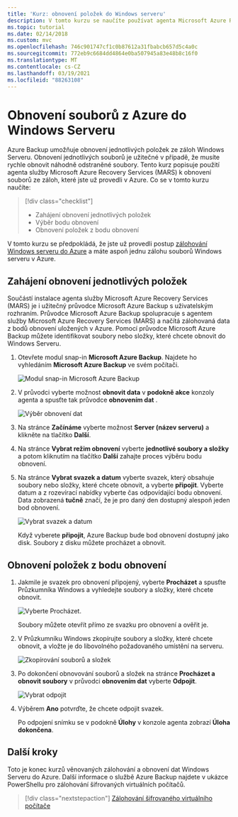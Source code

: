 ```yaml
---
title: 'Kurz: obnovení položek do Windows serveru'
description: V tomto kurzu se naučíte používat agenta Microsoft Azure Recovery Services agenta (MARS) k obnovení položek z Azure do Windows serveru.
ms.topic: tutorial
ms.date: 02/14/2018
ms.custom: mvc
ms.openlocfilehash: 746c901747cf1c0b87612a31fbabcb657d5c4a0c
ms.sourcegitcommit: 772eb9c6684dd4864e0ba507945a83e48b8c16f0
ms.translationtype: MT
ms.contentlocale: cs-CZ
ms.lasthandoff: 03/19/2021
ms.locfileid: "88263108"
---
```

# <a name="recover-files-from-azure-to-a-windows-server"></a>Obnovení souborů z Azure do Windows Serveru

Azure Backup umožňuje obnovení jednotlivých položek ze záloh Windows Serveru. Obnovení jednotlivých souborů je užitečné v případě, že musíte rychle obnovit náhodně odstraněné soubory. Tento kurz popisuje použití agenta služby Microsoft Azure Recovery Services (MARS) k obnovení souborů ze záloh, které jste už provedli v Azure. Co se v tomto kurzu naučíte:

> [!div class="checklist"]
>
> * Zahájení obnovení jednotlivých položek
> * Výběr bodu obnovení
> * Obnovení položek z bodu obnovení

V tomto kurzu se předpokládá, že jste už provedli postup [zálohování Windows serveru do Azure](backup-windows-with-mars-agent.md) a máte aspoň jednu zálohu souborů Windows serveru v Azure.

## <a name="initiate-recovery-of-individual-items"></a>Zahájení obnovení jednotlivých položek

Součástí instalace agenta služby Microsoft Azure Recovery Services (MARS) je i užitečný průvodce Microsoft Azure Backup s uživatelským rozhraním. Průvodce Microsoft Azure Backup spolupracuje s agentem služby Microsoft Azure Recovery Services (MARS) a načítá zálohovaná data z bodů obnovení uložených v Azure. Pomocí průvodce Microsoft Azure Backup můžete identifikovat soubory nebo složky, které chcete obnovit do Windows Serveru.

1. Otevřete modul snap-in **Microsoft Azure Backup**. Najdete ho vyhledáním **Microsoft Azure Backup** ve svém počítači.

    ![Modul snap-in Microsoft Azure Backup](./media/tutorial-backup-restore-files-windows-server/mars.png)

2. V průvodci vyberte možnost **obnovit data** v **podokně akce** konzoly agenta a spusťte tak průvodce **obnovením dat** .

    ![Výběr obnovení dat](./media/tutorial-backup-restore-files-windows-server/mars-recover-data.png)

3. Na stránce **Začínáme** vyberte možnost **Server (název serveru)** a klikněte na tlačítko **Další**.

4. Na stránce **Vybrat režim obnovení** vyberte **jednotlivé soubory a složky** a potom kliknutím na tlačítko **Další** zahajte proces výběru bodu obnovení.

5. Na stránce **Vybrat svazek a datum** vyberte svazek, který obsahuje soubory nebo složky, které chcete obnovit, a vyberte **připojit**. Vyberte datum a z rozevírací nabídky vyberte čas odpovídající bodu obnovení. Data zobrazená **tučně** značí, že je pro daný den dostupný alespoň jeden bod obnovení.

    ![Vybrat svazek a datum](./media/tutorial-backup-restore-files-windows-server/mars-select-date.png)

    Když vyberete **připojit**, Azure Backup bude bod obnovení dostupný jako disk. Soubory z disku můžete procházet a obnovit.

## <a name="restore-items-from-a-recovery-point"></a>Obnovení položek z bodu obnovení

1. Jakmile je svazek pro obnovení připojený, vyberte **Procházet** a spusťte Průzkumníka Windows a vyhledejte soubory a složky, které chcete obnovit.

    ![Vyberte Procházet.](./media/tutorial-backup-restore-files-windows-server/mars-browse-recover.png)

    Soubory můžete otevřít přímo ze svazku pro obnovení a ověřit je.

2. V Průzkumníku Windows zkopírujte soubory a složky, které chcete obnovit, a vložte je do libovolného požadovaného umístění na serveru.

    ![Zkopírování souborů a složek](./media/tutorial-backup-restore-files-windows-server/mars-final.png)

3. Po dokončení obnovování souborů a složek na stránce **Procházet a obnovit soubory** v průvodci **obnovením dat** vyberte **Odpojit**.

    ![Vybrat odpojit](./media/tutorial-backup-restore-files-windows-server/unmount-and-confirm.png)

4. Výběrem **Ano** potvrďte, že chcete odpojit svazek.

    Po odpojení snímku se v podokně **Úlohy** v konzole agenta zobrazí **Úloha dokončena**.

## <a name="next-steps"></a>Další kroky

Toto je konec kurzů věnovaných zálohování a obnovení dat Windows Serveru do Azure. Další informace o službě Azure Backup najdete v ukázce PowerShellu pro zálohování šifrovaných virtuálních počítačů.

> [!div class="nextstepaction"]
> [Zálohování šifrovaného virtuálního počítače](./scripts/backup-powershell-sample-backup-encrypted-vm.md)
